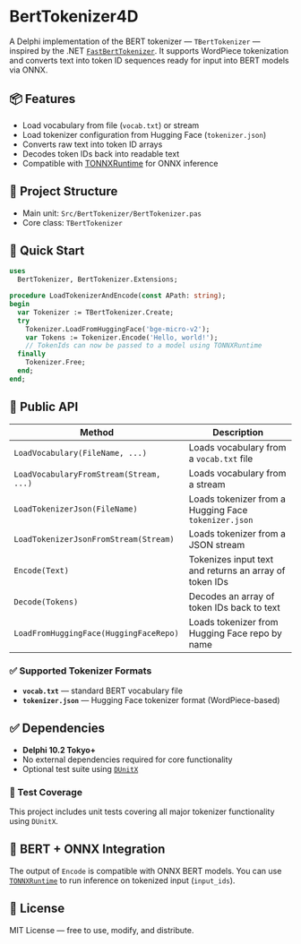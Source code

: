 # BertTokenizer4D

A Delphi implementation of the BERT tokenizer — `TBertTokenizer` — inspired by the .NET [`FastBertTokenizer`](https://github.com/georg-jung/FastBertTokenizer). It supports WordPiece tokenization and converts text into token ID sequences ready for input into BERT models via ONNX.

## 📦 Features

* Load vocabulary from file (`vocab.txt`) or stream
* Load tokenizer configuration from Hugging Face (`tokenizer.json`)
* Converts raw text into token ID arrays
* Decodes token IDs back into readable text
* Compatible with [TONNXRuntime](https://github.com/hshatti/TONNXRuntime) for ONNX inference

## 📁 Project Structure

* Main unit: `Src/BertTokenizer/BertTokenizer.pas`
* Core class: `TBertTokenizer`

## 🚀 Quick Start

```pascal
uses
  BertTokenizer, BertTokenizer.Extensions;

procedure LoadTokenizerAndEncode(const APath: string);
begin
  var Tokenizer := TBertTokenizer.Create;
  try 
    Tokenizer.LoadFromHuggingFace('bge-micro-v2');
    var Tokens := Tokenizer.Encode('Hello, world!');
    // TokenIds can now be passed to a model using TONNXRuntime
  finally
    Tokenizer.Free;
  end;
end;
```

## 🧠 Public API

| Method                                  | Description                                            |
| --------------------------------------- | ------------------------------------------------------ |
| `LoadVocabulary(FileName, ...)`         | Loads vocabulary from a `vocab.txt` file               |
| `LoadVocabularyFromStream(Stream, ...)` | Loads vocabulary from a stream                         |
| `LoadTokenizerJson(FileName)`           | Loads tokenizer from a Hugging Face `tokenizer.json`   |
| `LoadTokenizerJsonFromStream(Stream)`   | Loads tokenizer from a JSON stream                     |
| `Encode(Text)`                          | Tokenizes input text and returns an array of token IDs |
| `Decode(Tokens)`                        | Decodes an array of token IDs back to text             |
| `LoadFromHuggingFace(HuggingFaceRepo)`  | Loads tokenizer from Hugging Face repo by name         |

### ✅ Supported Tokenizer Formats

* **`vocab.txt`** — standard BERT vocabulary file
* **`tokenizer.json`** — Hugging Face tokenizer format (WordPiece-based)

## ✅ Dependencies

* **Delphi 10.2 Tokyo+**
* No external dependencies required for core functionality
* Optional test suite using [`DUnitX`](https://github.com/VSoftTechnologies/DUnitX)

### 🧪 Test Coverage

This project includes unit tests covering all major tokenizer functionality using `DUnitX`.

## 🤖 BERT + ONNX Integration

The output of `Encode` is compatible with ONNX BERT models. You can use [`TONNXRuntime`](https://github.com/hshatti/TONNXRuntime) to run inference on tokenized input (`input_ids`).

## 📄 License

MIT License — free to use, modify, and distribute.
